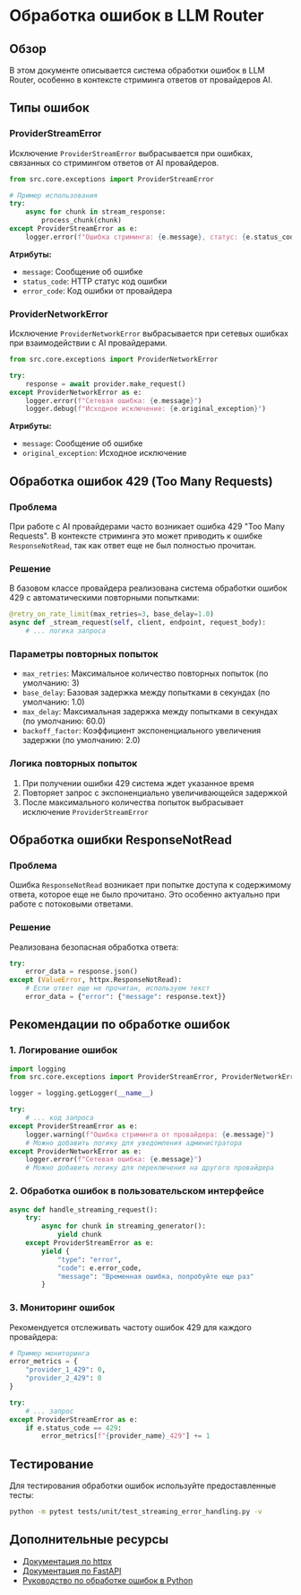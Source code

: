 # Обработка ошибок в LLM Router

## Обзор

В этом документе описывается система обработки ошибок в LLM Router, особенно в контексте стриминга ответов от провайдеров AI.

## Типы ошибок

### ProviderStreamError

Исключение `ProviderStreamError` выбрасывается при ошибках, связанных со стримингом ответов от AI провайдеров.

```python
from src.core.exceptions import ProviderStreamError

# Пример использования
try:
    async for chunk in stream_response:
        process_chunk(chunk)
except ProviderStreamError as e:
    logger.error(f"Ошибка стриминга: {e.message}, статус: {e.status_code}")
```

**Атрибуты:**
- `message`: Сообщение об ошибке
- `status_code`: HTTP статус код ошибки
- `error_code`: Код ошибки от провайдера

### ProviderNetworkError

Исключение `ProviderNetworkError` выбрасывается при сетевых ошибках при взаимодействии с AI провайдерами.

```python
from src.core.exceptions import ProviderNetworkError

try:
    response = await provider.make_request()
except ProviderNetworkError as e:
    logger.error(f"Сетевая ошибка: {e.message}")
    logger.debug(f"Исходное исключение: {e.original_exception}")
```

**Атрибуты:**
- `message`: Сообщение об ошибке
- `original_exception`: Исходное исключение

## Обработка ошибок 429 (Too Many Requests)

### Проблема

При работе с AI провайдерами часто возникает ошибка 429 "Too Many Requests". В контексте стриминга это может приводить к ошибке `ResponseNotRead`, так как ответ еще не был полностью прочитан.

### Решение

В базовом классе провайдера реализована система обработки ошибок 429 с автоматическими повторными попытками:

```python
@retry_on_rate_limit(max_retries=3, base_delay=1.0)
async def _stream_request(self, client, endpoint, request_body):
    # ... логика запроса
```

### Параметры повторных попыток

- `max_retries`: Максимальное количество повторных попыток (по умолчанию: 3)
- `base_delay`: Базовая задержка между попытками в секундах (по умолчанию: 1.0)
- `max_delay`: Максимальная задержка между попытками в секундах (по умолчанию: 60.0)
- `backoff_factor`: Коэффициент экспоненциального увеличения задержки (по умолчанию: 2.0)

### Логика повторных попыток

1. При получении ошибки 429 система ждет указанное время
2. Повторяет запрос с экспоненциально увеличивающейся задержкой
3. После максимального количества попыток выбрасывает исключение `ProviderStreamError`

## Обработка ошибки ResponseNotRead

### Проблема

Ошибка `ResponseNotRead` возникает при попытке доступа к содержимому ответа, которое еще не было прочитано. Это особенно актуально при работе с потоковыми ответами.

### Решение

Реализована безопасная обработка ответа:

```python
try:
    error_data = response.json()
except (ValueError, httpx.ResponseNotRead):
    # Если ответ еще не прочитан, используем текст
    error_data = {"error": {"message": response.text}}
```

## Рекомендации по обработке ошибок

### 1. Логирование ошибок

```python
import logging
from src.core.exceptions import ProviderStreamError, ProviderNetworkError

logger = logging.getLogger(__name__)

try:
    # ... код запроса
except ProviderStreamError as e:
    logger.warning(f"Ошибка стриминга от провайдера: {e.message}")
    # Можно добавить логику для уведомления администратора
except ProviderNetworkError as e:
    logger.error(f"Сетевая ошибка: {e.message}")
    # Можно добавить логику для переключения на другого провайдера
```

### 2. Обработка ошибок в пользовательском интерфейсе

```python
async def handle_streaming_request():
    try:
        async for chunk in streaming_generator():
            yield chunk
    except ProviderStreamError as e:
        yield {
            "type": "error",
            "code": e.error_code,
            "message": "Временная ошибка, попробуйте еще раз"
        }
```

### 3. Мониторинг ошибок

Рекомендуется отслеживать частоту ошибок 429 для каждого провайдера:

```python
# Пример мониторинга
error_metrics = {
    "provider_1_429": 0,
    "provider_2_429": 0
}

try:
    # ... запрос
except ProviderStreamError as e:
    if e.status_code == 429:
        error_metrics[f"{provider_name}_429"] += 1
```

## Тестирование

Для тестирования обработки ошибок используйте предоставленные тесты:

```bash
python -m pytest tests/unit/test_streaming_error_handling.py -v
```

## Дополнительные ресурсы

- [Документация по httpx](https://www.python-httpx.org/)
- [Документация по FastAPI](https://fastapi.tiangolo.com/)
- [Руководство по обработке ошибок в Python](https://docs.python.org/3/tutorial/errors.html)